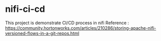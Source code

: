 # nifi-ci-cd
This project is demonstrate CI/CD process in nifi
Reference : https://community.hortonworks.com/articles/210286/storing-apache-nifi-versioned-flows-in-a-git-repos.html
